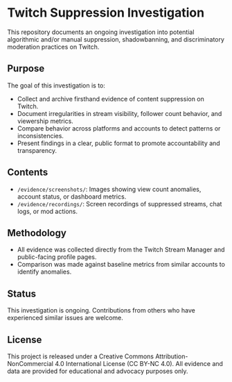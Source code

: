 # Twitch Suppression Investigation

This repository documents an ongoing investigation into potential algorithmic and/or manual suppression, shadowbanning, and discriminatory moderation practices on Twitch.

## Purpose

The goal of this investigation is to:

- Collect and archive firsthand evidence of content suppression on Twitch.
- Document irregularities in stream visibility, follower count behavior, and viewership metrics.
- Compare behavior across platforms and accounts to detect patterns or inconsistencies.
- Present findings in a clear, public format to promote accountability and transparency.

## Contents

- `/evidence/screenshots/`: Images showing view count anomalies, account status, or dashboard metrics.
- `/evidence/recordings/`: Screen recordings of suppressed streams, chat logs, or mod actions.

## Methodology

- All evidence was collected directly from the Twitch Stream Manager and public-facing profile pages.
- Comparison was made against baseline metrics from similar accounts to identify anomalies.

## Status

This investigation is ongoing. Contributions from others who have experienced similar issues are welcome.

## License

This project is released under a Creative Commons Attribution-NonCommercial 4.0 International License (CC BY-NC 4.0). All evidence and data are provided for educational and advocacy purposes only.
